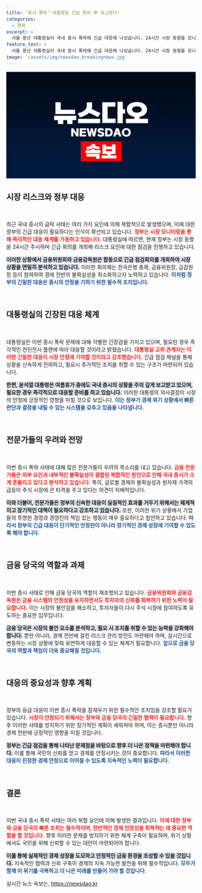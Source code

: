 ```yaml
---
title: ‘증시 폭락’ 대통령실 긴급 회의 尹 보고받다!
categories:
  - 경제
excerpt: >
  서울 용산 대통령실이 국내 증시 폭락에 긴급 대응에 나섰습니다. 24시간 시장 동향을 모니터링하며 금융 리스크 점검과 거시경제 간담회를 개최, 정부의 발 빠른 대처가 주목받고 있습니다.
feature_text: >
  서울 용산 대통령실이 국내 증시 폭락에 긴급 대응에 나섰습니다. 24시간 시장 동향을 모니터링하며 금융 리스크 점검과 거시경제 간담회를 개최, 정부의 발 빠른 대처가 주목받고 있습니다.
image: '/assets/img/newsdao_breakingnews.jpg'
---
```


<p><img src="/assets/img/newsdao_breakingnews.jpg" alt="ranknews 속보" /></p>

<h2 data-ke-size="size26">시장 리스크와 정부 대응</h2>

<p data-ke-size="size16">&nbsp;</p>

<p>최근 국내 증시의 급락 사태는 여러 가지 요인에 의해 복합적으로 발생했으며, 이에 대한 정부의 긴급 대응이 필요하다는 인식이 확산되고 있습니다. <b><span style="color: #ee2323;">정부는 시장 모니터링을 통해 즉각적인 대응 체계를 가동하고 있습니다.</span></b> 대통령실에 따르면, 현재 정부는 시장 동향을 24시간 주시하며 긴급 회의를 개최해 리스크 요인에 대한 점검을 진행하고 있습니다. </p>

<p><b><span style="background-color: #21538527;">이러한 상황에서 금융위원회와 금융감독원은 합동으로 긴급 점검회의를 개최하여 시장 상황을 면밀히 분석하고 있습니다.</span></b> 이러한 회의체는 한국은행 총재, 금융위원장, 금감원장 등이 참여하여 경제 전반의 불확실성을 최소화하고자 노력하고 있습니다. <b><span style="color: #1a5490;">이처럼 정부의 긴밀한 대응은 증시의 안정을 기하기 위한 필수적 조치입니다.</span></b></p>

<p data-ke-size="size16">&nbsp;</p>

<h2 data-ke-size="size26">대통령실의 긴장된 대응 체계</h2>

<p data-ke-size="size16">&nbsp;</p>

<p>대통령실은 이번 증시 폭락 문제에 대해 각별한 긴장감을 가지고 있으며, 필요한 경우 즉각적인 컨틴전시 플랜에 따라 대응할 것이라고 밝혔습니다. <b><span style="color: #ee2323;">대통령실 고위 관계자는 이러한 긴밀한 대응이 시장 안정에 기여할 것이라고 강조했습니다.</span></b> 긴급 점검 채널을 통해 상황을 신속하게 전파하고, 필요시 추가적인 조치를 취할 수 있는 구조가 마련되어 있습니다.</p>

<p><b><span style="background-color: #21538527;">한편, 윤석열 대통령은 여름휴가 중에도 국내 증시의 상황을 주의 깊게 보고받고 있으며, 필요한 경우 즉각적으로 대응할 준비를 하고 있습니다.</span></b> 이러한 대통령의 의사결정이 시장의 안정에 긍정적인 영향을 미칠 것으로 보입니다. <b><span style="color: #1a5490;">이는 정부가 경제 위기 상황에서 빠른 판단과 결정을 내릴 수 있는 시스템을 갖추고 있음을 나타냅니다.</span></b></p>

<p data-ke-size="size16">&nbsp;</p>

<h2 data-ke-size="size26">전문가들의 우려와 전망</h2>

<p data-ke-size="size16">&nbsp;</p>

<p>이번 증시 폭락 사태에 대해 많은 전문가들이 우려의 목소리를 내고 있습니다. <b><span style="color: #ee2323;">금융 전문가들은 외부 요인과 내부적인 불확실성이 결합된 복합적인 원인으로 인해 국내 증시가 크게 흔들리고 있다고 분석하고 있습니다.</span></b> 특히, 글로벌 경제의 불확실성과 원자재 가격의 급등이 주식 시장에 큰 타격을 주고 있다는 의견이 지배적입니다.</p>

<p><b><span style="background-color: #21538527;">이와 더불어, 전문가들은 정부의 신속한 대응이 실질적인 효과를 거두기 위해서는 체계적이고 장기적인 대책이 필요하다고 강조하고 있습니다.</span></b> 또한, 이러한 위기 상황에서 기업들의 투명한 경영과 경영진의 책임 있는 행동이 매우 중요하다고 첨언하고 있습니다. <b><span style="color: #1a5490;">따라서 정부의 긴급 대응이 단기적인 안정만이 아니라 장기적인 경제 성장에 기여할 수 있도록 해야 합니다.</span></b></p>

<p data-ke-size="size16">&nbsp;</p>

<h2 data-ke-size="size26">금융 당국의 역할과 과제</h2>

<p data-ke-size="size16">&nbsp;</p>

<p>이번 증시 사태로 인해 금융 당국의 역할이 재조명되고 있습니다. <b><span style="color: #ee2323;">금융위원회와 금융감독원은 금융 시스템의 안정성을 유지하면서도 투자자의 신뢰를 회복하기 위한 노력이 필요합니다.</span></b> 이는 시장의 불안감을 해소하고, 투자자들이 다시 주식 시장에 참여하도록 유도하는 중요한 임무입니다.</p>

<p><b><span style="background-color: #21538527;">금융 당국은 시장의 불안 요소를 분석하고, 필요 시 조치를 취할 수 있는 능력을 강화해야 합니다.</span></b> 뿐만 아니라, 경제 전반에 걸친 리스크 관리 방안도 마련해야 하며, 실시간으로 변동하는 시장 상황에 맞춰 유연하게 대응할 수 있는 체계가 필요합니다. <b><span style="color: #1a5490;">앞으로 금융 당국의 역할과 책임이 더욱 중요해질 것입니다.</span></b></p>

<p data-ke-size="size16">&nbsp;</p>

<h2 data-ke-size="size26">대응의 중요성과 향후 계획</h2>

<p data-ke-size="size16">&nbsp;</p>

<p>정부의 응급 대응이 이번 증시 폭락을 잠재우기 위한 필수적인 조치임을 강조할 필요가 있습니다. <b><span style="color: #ee2323;">시장이 안정되기 위해서는 정부와 금융 당국의 긴밀한 협력이 필요합니다.</span></b> 향후 이러한 사태를 방지하기 위한 장기적인 계획이 세워져야 하며, 이는 증시뿐만 아니라 경제 전반에 긍정적인 영향을 미칠 것입니다.</p>

<p><b><span style="background-color: #21538527;">정부는 긴급 점검을 통해 나타난 문제점을 바탕으로 향후 더 나은 정책을 마련해야 합니다.</span></b> 이를 통해 국민의 신뢰를 얻고 경제를 안정시키는 것이 중요합니다. <b><span style="color: #1a5490;">따라서 이러한 대응이 진정한 경제 안정으로 이어질 수 있도록 지속적인 노력이 필요합니다.</span></b></p>

<p data-ke-size="size16">&nbsp;</p>

<h2 data-ke-size="size26">결론</h2>

<p data-ke-size="size16">&nbsp;</p>

<p>이번 국내 증시 폭락 사태는 여러 복합 요인에 의해 발생한 결과입니다. <b><span style="color: #ee2323;">이에 대한 정부와 금융 당국의 빠른 조치는 필수적이며, 전반적인 경제 안정성을 회복하는 데 중요한 역할을 할 것입니다.</span></b> 향후 이러한 문제를 방지하기 위한 체계 구축이 필요하며, 위기 상황에서도 국민을 위해 신뢰할 수 있는 대안이 마련되어야 합니다. </p>

<p><b><span style="background-color: #21538527;">이를 통해 실제적인 경제 성장을 도모하고 안정적인 금융 환경을 조성할 수 있을 것입니다.</span></b> 지속적인 협력과 신뢰 구축이 경제의 지속 가능한 발전을 위해 필수적입니다. <b><span style="color: #1a5490;">모두가 함께 이 위기를 극복하고 더 나은 미래를 만들어 가야 할 것입니다.</span></b></p>
실시간 뉴스 속보는, <a href="https://newsdao.kr" rel="dofollow">https://newsdao.kr</a>



